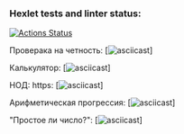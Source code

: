 ### Hexlet tests and linter status:
[![Actions Status](https://github.com/Gubanov07/php-project-45/actions/workflows/hexlet-check.yml/badge.svg)](https://github.com/Gubanov07/php-project-45/actions)

Проверака на четность:
[![asciicast](https://asciinema.org/connect/56cde8f7-7345-4d4c-aaeb-bf1150688772)]

Калькулятор: 
[![asciicast](https://asciinema.org/a/F75VInWTbTkGpWFCkuGj6t6bK)]

НОД: https:
[![asciicast](//asciinema.org/a/g6OJmrPiTVi9OVufr96yF1pFA)]

Арифметическая прогрессия: 
[![asciicast](https://asciinema.org/a/CS4jpYKtuxkaCLFnHRiE3vT3m)]


"Простое ли число?": 
[![asciicast](https://asciinema.org/a/AuUJ9XHdjuGP0XvKboCqPozHG)]

